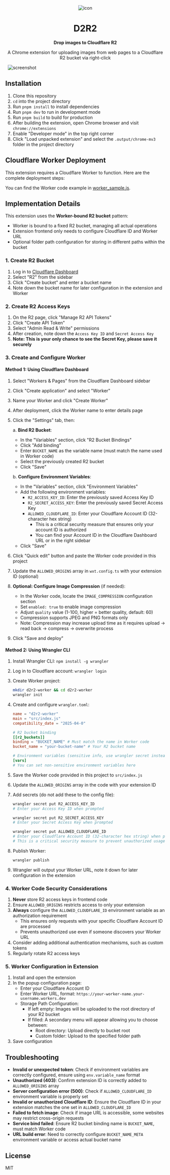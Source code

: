 <div align="center">
  <img src="public/icon/128.png" alt="icon">
  <h1>D2R2</h1>
  <b>Drop images to Cloudflare R2</b>
  <p></p>
  <p>A Chrome extension for uploading images from web pages to a Cloudflare R2 bucket via right-click</p>
</div>
&nbsp;

  <img src="public/screenshot.png" alt="screenshot">
&nbsp;

## Installation

1. Clone this repository
2. `cd` into the project directory
3. Run `pnpm install` to install dependencies
4. Run `pnpm dev` to run in development mode
5. Run `pnpm build` to build for production
6. After building the extension, open Chrome browser and visit `chrome://extensions`
7. Enable "Developer mode" in the top right corner
8. Click "Load unpacked extension" and select the `.output/chrome-mv3` folder in the project directory

## Cloudflare Worker Deployment

This extension requires a Cloudflare Worker to function. Here are the complete deployment steps:

You can find the Worker code example in [worker_sample.js](./worker_sample.js).

## Implementation Details

This extension uses the **Worker-bound R2 bucket** pattern:

- Worker is bound to a fixed R2 bucket, managing all actual operations
- Extension frontend only needs to configure Cloudflare ID and Worker URL
- Optional folder path configuration for storing in different paths within the bucket

### 1. Create R2 Bucket

1. Log in to [Cloudflare Dashboard](https://dash.cloudflare.com/)
2. Select "R2" from the sidebar
3. Click "Create bucket" and enter a bucket name
4. Note down the bucket name for later configuration in the extension and Worker

### 2. Create R2 Access Keys

1. On the R2 page, click "Manage R2 API Tokens"
2. Click "Create API Token"
3. Select "Admin Read & Write" permissions
4. After creation, note down the `Access Key ID` and `Secret Access Key`
5. **Note: This is your only chance to see the Secret Key, please save it securely**

### 3. Create and Configure Worker

#### Method 1: Using Cloudflare Dashboard

1. Select "Workers & Pages" from the Cloudflare Dashboard sidebar
2. Click "Create application" and select "Worker"
3. Name your Worker and click "Create Worker"
4. After deployment, click the Worker name to enter details page
5. Click the "Settings" tab, then:

   a. **Bind R2 Bucket**:

   - In the "Variables" section, click "R2 Bucket Bindings"
   - Click "Add binding"
   - Enter `BUCKET_NAME` as the variable name (must match the name used in Worker code)
   - Select the previously created R2 bucket
   - Click "Save"

   b. **Configure Environment Variables**:

   - In the "Variables" section, click "Environment Variables"
   - Add the following environment variables:
     - `R2_ACCESS_KEY_ID`: Enter the previously saved Access Key ID
     - `R2_SECRET_ACCESS_KEY`: Enter the previously saved Secret Access Key
     - `ALLOWED_CLOUDFLARE_ID`: Enter your Cloudflare Account ID (32-character hex string)
       - This is a critical security measure that ensures only your account ID is authorized
       - You can find your Account ID in the Cloudflare Dashboard URL or in the right sidebar
   - Click "Save"

6. Click "Quick edit" button and paste the Worker code provided in this project
7. Update the `ALLOWED_ORIGINS` array in `wxt.config.ts` with your extension ID (optional)
8. **Optional: Configure Image Compression** (if needed):
   - In the Worker code, locate the `IMAGE_COMPRESSION` configuration section
   - Set `enabled: true` to enable image compression
   - Adjust `quality` value (1-100, higher = better quality, default: 60)
   - Compression supports JPEG and PNG formats only
   - Note: Compression may increase upload time as it requires upload → read back → compress → overwrite process
9. Click "Save and deploy"

#### Method 2: Using Wrangler CLI

1. Install Wrangler CLI: `npm install -g wrangler`
2. Log in to Cloudflare account: `wrangler login`
3. Create Worker project:

   ```bash
   mkdir d2r2-worker && cd d2r2-worker
   wrangler init
   ```

4. Create and configure `wrangler.toml`:

   ```toml
   name = "d2r2-worker"
   main = "src/index.js"
   compatibility_date = "2025-04-0"

   # R2 bucket binding
   [[r2_buckets]]
   binding = "BUCKET_NAME" # Must match the name in Worker code
   bucket_name = "your-bucket-name" # Your R2 bucket name

   # Environment variables (sensitive info, use wrangler secret instead of writing here)
   [vars]
   # You can set non-sensitive environment variables here
   ```

5. Save the Worker code provided in this project to `src/index.js`
6. Update the `ALLOWED_ORIGINS` array in the code with your extension ID
7. Add secrets (do not add these to the config file):

   ```bash
   wrangler secret put R2_ACCESS_KEY_ID
   # Enter your Access Key ID when prompted

   wrangler secret put R2_SECRET_ACCESS_KEY
   # Enter your Secret Access Key when prompted

   wrangler secret put ALLOWED_CLOUDFLARE_ID
   # Enter your Cloudflare Account ID (32-character hex string) when prompted
   # This is a critical security measure to prevent unauthorized usage
   ```

8. Publish Worker:

   ```bash
   wrangler publish
   ```

9. Wrangler will output your Worker URL, note it down for later configuration in the extension

### 4. Worker Code Security Considerations

1. **Never** store R2 access keys in frontend code
2. Ensure `ALLOWED_ORIGINS` restricts access to only your extension
3. **Always** configure the `ALLOWED_CLOUDFLARE_ID` environment variable as an authorization requirement
   - This ensures only requests with your specific Cloudflare Account ID are processed
   - Prevents unauthorized use even if someone discovers your Worker URL
4. Consider adding additional authentication mechanisms, such as custom tokens
5. Regularly rotate R2 access keys

### 5. Worker Configuration in Extension

1. Install and open the extension
2. In the popup configuration page:
   - Enter your Cloudflare Account ID
   - Enter Worker URL, format: `https://your-worker-name.your-username.workers.dev`
   - Storage Path Configuration:
     - If left empty: Images will be uploaded to the root directory of your R2 bucket
     - If filled: A secondary menu will appear allowing you to choose between:
       - Root directory: Upload directly to bucket root
       - Custom folder: Upload to the specified folder path
3. Save configuration

## Troubleshooting

- **Invalid or unexpected token**: Check if environment variables are correctly configured, ensure using `env.variable_name` format
- **Unauthorized (403)**: Confirm extension ID is correctly added to `ALLOWED_ORIGINS` array
- **Server configuration error (500)**: Check if `ALLOWED_CLOUDFLARE_ID` environment variable is properly set
- **Invalid or unauthorized Cloudflare ID**: Ensure the Cloudflare ID in your extension matches the one set in `ALLOWED_CLOUDFLARE_ID`
- **Failed to fetch image**: Check if image URL is accessible, some websites may restrict cross-origin requests
- **Service bind failed**: Ensure R2 bucket binding name is `BUCKET_NAME`, must match Worker code
- **URL build error**: Need to correctly configure `BUCKET_NAME_META` environment variable or access actual bucket name

## License

MIT
